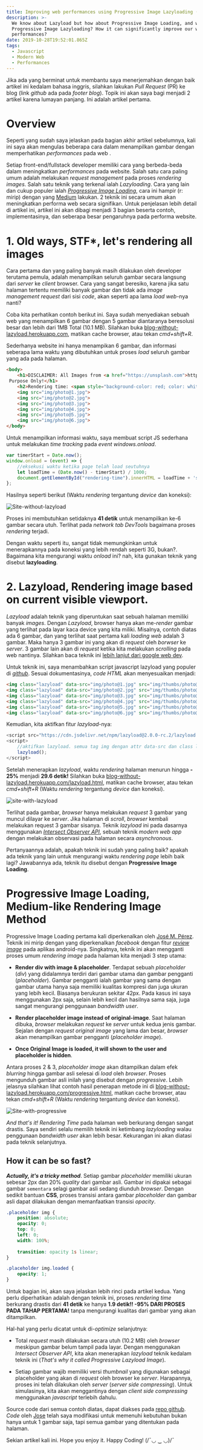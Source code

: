 ```yaml
---
title: Improving web performances using Progressive Image Lazyloading (Part 1/2)
description: >-
  We know about Lazyload but how about Progressive Image Loading, and what is
  Progressive Image Lazyloading? How it can significantly improve our web
  performances?
date: 2019-10-28T19:52:01.865Z
tags:
  - Javascript
  - Modern Web
  - Performances
---
```

Jika ada yang berminat untuk membantu saya menerjemahkan dengan baik artikel ini kedalam bahasa inggris, silahkan lakukan _Pull Request_ (PR) ke blog (link _github_ ada pada _footer blog_). Topik ini akan saya bagi menjadi 2 artikel karena lumayan panjang. Ini adalah artikel pertama.

# Overview

Seperti yang sudah saya jelaskan pada bagian akhir artikel sebelumnya, kali ini saya akan mengulas beberapa cara dalam menampilkan gambar dengan memperhatikan  _performances_ pada web .

Setiap front-end/fullstack developer memiliki cara yang berbeda-beda dalam meningkatkan _performances_ pada website. Salah satu cara paling umum adalah melakukan _request management_ pada proses _rendering images_. Salah satu teknik yang terkenal ialah _Lazyloading_. Cara yang lain dan cukup populer ialah [_Progressive Image Loading_](https://jmperezperez.com/medium-image-progressive-loading-placeholder), cara ini hampir (r: mirip) dengan yang [Medium](https://medium.com) lakukan. 2 teknik ini secara umum akan meningkatkan performa web secara signifikan. Untuk penjelasan lebih detail di artikel ini, artikel ini akan dibagi menjadi 3 bagian beserta contoh, implementasinya, dan seberapa besar pengaruhnya pada performa website.

# 1. Old ways, STF*, let's rendering all images

Cara pertama dan yang paling banyak masih dilakukan oleh developer terutama pemula, adalah menampilkan seluruh gambar secara langsung dari _server_ ke _client_ browser. Cara yang sangat beresiko, karena jika satu halaman tertentu memiliki banyak gambar dan tidak ada _image management request_ dari sisi _code_, akan seperti apa lama _load web_-nya nanti?

Coba kita perhatikan contoh berikut ini. Saya sudah menyediakan sebuah web yang menampilkan 6 gambar dengan 5 gambar diantaranya beresolusi besar dan lebih dari 1MB Total (10.1 MB). Silahkan buka [blog-without-lazyload.herokuapp.com](https://blog-without-lazyload.herokuapp.com/), matikan cache browser, atau tekan _cmd+shift+R_. 

Sederhanya website ini hanya menampikan 6 gambar, dan informasi seberapa lama waktu yang dibutuhkan untuk proses _load_ seluruh gambar yang ada pada halaman.

```html
<body>
    <h1>DISCLAIMER: All Images from <a href="https://unsplash.com">https://unsplash.com</a> (THANK YOU). FOR Educational
 Purpose Only!</h1>
    <h2>Rendering time: <span style="background-color: red; color: white; padding: 2px 5px;" id="rendering-time"> ... counting (wait until all image fully loaded)</span> </h2>
    <img src="img/photo@1.jpg">
    <img src="img/photo@2.jpg">
    <img src="img/photo@3.jpg">
    <img src="img/photo@4.jpg">
    <img src="img/photo@5.jpg">
    <img src="img/photo@6.jpg">
</body>
```

Untuk menampilkan informasi waktu, saya membuat script JS sederhana untuk melakukan  _time tracking_ pada _event windows.onload_.

```javascript
var timerStart = Date.now();
window.onload = (event) => {
    //eksekusi waktu ketika page telah load seutuhnya
    let loadTime = (Date.now() - timerStart) / 1000;
    document.getElementById("rendering-time").innerHTML = loadTime + 's';
};
```

Hasilnya seperti berikut (Waktu _rendering_ tergantung _device_ dan koneksi):

![Site-without-lazyload](/images/uploads/site-without-lazyload.png "Site-without-lazyload")

Proses ini membutuhkan setidaknya **41 detik** untuk menampilkan ke-6 gambar secara utuh. Terlihat pada _network tab DevTools_ bagaimana proses _rendering_ terjadi.

Dengan waktu seperti itu, sangat tidak memungkinkan untuk menerapkannya pada koneksi yang lebih rendah seperti 3G, bukan?. Bagaimana kita mengurangi waktu _onload_ ini? nah, kita gunakan teknik yang disebut **lazyloading**.

# 2. Lazyload, Rendering image based on current visible viewport.

_Lazyload_ adalah teknik yang diperuntukan saat sebuah halaman memiliki banyak _images_. Dengan _Lazyload_, browser hanya akan me-_render_ gambar yang terlihat pada layar kaca device yang kita miliki. Misalnya, contoh diatas ada 6 gambar, dan yang terlihat saat pertama kali _loading web_ adalah 3 gambar. Maka hanya 3 gambar ini yang akan di _request_ oleh _borwser_ ke _server_. 3 gambar lain akan di _request_ ketika kita melakukan _scrolling_ pada web nantinya. Silahkan baca teknik ini [lebih lanjut dari google web dev](https://developers.google.com/web/fundamentals/performance/lazy-loading-guidance/images-and-video).

Untuk teknik ini, saya menambahkan script javascript lazyload yang populer di [_github_](https://github.com/tuupola/lazyload). Sesuai dokumentasinya, _code  HTML_ akan menyesuaikan menjadi:

```html
<img class="lazyload" data-src="img/photo@1.jpg" src="img/thumbs/photo@1.jpg">
<img class="lazyload" data-src="img/photo@2.jpg" src="img/thumbs/photo@2.jpg">
<img class="lazyload" data-src="img/photo@3.jpg" src="img/thumbs/photo@3.jpg">
<img class="lazyload" data-src="img/photo@4.jpg" src="img/thumbs/photo@4.jpg">
<img class="lazyload" data-src="img/photo@5.jpg" src="img/thumbs/photo@5.jpg">
<img class="lazyload" data-src="img/photo@6.jpg" src="img/thumbs/photo@6.jpg">
```

Kemudian, kita aktifkan fitur _lazyload_-nya:

```javascript
<script src="https://cdn.jsdelivr.net/npm/lazyload@2.0.0-rc.2/lazyload.js"></script>
<script>
    //aktifkan lazyload. semua tag img dengan attr data-src dan class lazyload akan mendapatkan efek lazyload.
    lazyload();
</script>
```

Setelah menerapkan _lazyload_, waktu _rendering_ halaman menurun hingga **\- 25%** menjadi **29.6 detik!** Silahkan buka [blog-without-lazyload.herokuapp.com/lazyload.html](https://blog-without-lazyload.herokuapp.com/lazyload.html), matikan cache browser, atau tekan _cmd+shift+R_ (Waktu _rendering_ tergantung _device_ dan koneksi).

![site-with-lazyload](/images/uploads/site-with-lazyload.png "site-with-lazyload")

Terlihat pada gambar, _browser_ hanya melakukan _request_ 3 gambar yang muncul dilayar ke _server_. Jika halaman di _scroll_, _browser_ kembali melakukan request 3 gambar sisanya. Teknik _lazyload_ ini pada dasarnya menggunakan [_Intersect Observer API_](https://developer.mozilla.org/en-US/docs/Web/API/Intersection_Observer_API), sebuah teknik _modern web app_ dengan melakukan observasi pada halaman secara _asynchronous_.

Pertanyaannya adalah, apakah teknik ini sudah yang paling baik? apakah ada teknik yang lain untuk mengurangi waktu _rendering page_ lebih baik lagi? Jawabannya ada, teknik itu disebut dengan **Progressive Image Loading**.

# Progressive Image Loading, Medium-like Rendering Image Method

Progressive Image Loading pertama kali diperkenalkan oleh [José M. Pérez](https://jmperezperez.com/medium-image-progressive-loading-placeholder). Teknik ini mirip dengan yang diperkenalkan _facebook_ dengan fitur [_review image_](https://engineering.fb.com/android/the-technology-behind-preview-photos/) pada aplikas android-nya. Singkatnya, teknik ini akan mengganti proses umum _rendering image_ pada halaman kita menjadi 3 step utama:


* **Render div with image & placeholder**. Terdapat sebuah _placeholder_ (_div_) yang didalamnya terdiri dari gambar utama dan gambar pengganti (_placeholder_). Gambar pengganti ialah gambar yang sama dengan gambar utama hanya saja memiliki kualitas kompresi dan juga ukuran yang lebih kecil. Biasanya berukuran sekitar 42px. Pada kasus ini saya menggunakan 2px saja, selain lebih kecil dan hasilnya sama saja, juga sangat mengurangi penggunaan _bandwidth user_.

* **Render placeholder image instead of original-image**. Saat halaman dibuka, _browser_ melakukan _request_ ke _server_ untuk kedua jenis gambar. Sejalan dengan _request original image_ yang lama dan besar, _browser_ akan menampilkan gambar pengganti (_placeholder image_).

* **Once Original Image is loaded, it will shown to the user and placeholder is hidden**. 

Antara proses 2 & 3, _placeholder image_ akan ditampilkan dalam efek _blurring_ hingga gambar asli selesai di _load_ oleh _browser_. Proses mengunduh gambar asli inilah yang disebut dengan _progressive_. Lebih jelasnya silahkan lihat contoh hasil penerapan metode ini di [blog-without-lazyload.herokuapp.com/progressive.html](https://blog-without-lazyload.herokuapp.com/progressive.html), matikan cache browser, atau tekan _cmd+shift+R_ (Waktu _rendering_ tergantung _device_ dan koneksi).

![Site-with-progressive](/images/uploads/site-with-progressive-load.png "Site-with-progressive")

_And that's it!_ _Rendering Time_ pada halaman web berkurang dengan sangat drastis. Saya sendiri selalu memilih teknik ini ketimbang _lazyloading_ walau penggunaan _bandwidth user_ akan lebih besar. Kekurangan ini akan diatasi pada teknik selanjutnya.

## How it can be so fast?

**_Actually, it's a tricky method_**. Setiap gambar _placeholder_ memiliki ukuran sebesar 2px dan 20% _quality_ dari gambar asli. Gambar ini dipakai sebagai gambar `sementara` selagi gambar asli sedang diunduh _browser_. Dengan sedikit bantuan **CSS**, proses transisi antara gambar _placeholder_ dan gambar asli dapat dilakukan dengan memanfaatkan transisi _opacity_. 

```css
.placeholder img {
    position: absolute;
    opacity: 0;
    top: 0;
    left: 0;
    width: 100%; 
    transition: opacity 1s linear;
}

.placeholder img.loaded {
    opacity: 1;
}

```

Untuk bagian ini, akan saya jelaskan lebih rinci pada artikel kedua. Yang perlu diperhatikan adalah dengan teknik ini, proses _rendering time_ berkurang drastis dari **41 detik** ke hanya **1.9 detik!! -95% DARI PROSES PADA TAHAP PERTAMA!** tanpa mengurangi kualitas dari gambar yang akan ditampilkan. 

Hal-hal yang perlu dicatat untuk di-_optimize_ selanjutnya:

* Total _request_ masih dilakukan secara utuh (10.2 MB) oleh _browser_ meskipun gambar belum tampil pada layar. Dengan menggunakan _Intersect Observer API_, kita akan menerapkan _lazyload_ teknik kedalam teknik ini (_That's why it called Progressive Lazyload Image_).

* Setiap gambar wajib memiliki versi _thumbnail_ yang digunakan sebagai placeholder yang akan di _request_ oleh browser ke _server_. Harapannya, proses ini telah dilakukan oleh _server_ (_server side compressing_). Untuk simulasinya, kita akan menggantinya dengan _client side compressing_ menggunakan _javascript_ terlebih dahulu.  


Source code dari semua contoh diatas, dapat diakses pada [repo github](https://github.com/arhen/image-rendering-tips). _Code_ oleh [Jose](https://jmperezperez.com/medium-image-progressive-loading-placeholder) telah saya modifikasi untuk memenuhi kebutuhan bukan hanya untuk 1 gambar saja, tapi semua gambar yang ditentukan pada halaman.


Sekian artikel kali ini. Hope you enjoy it. Happy Coding! (/¯◡ ‿ ◡)/¯﻿
